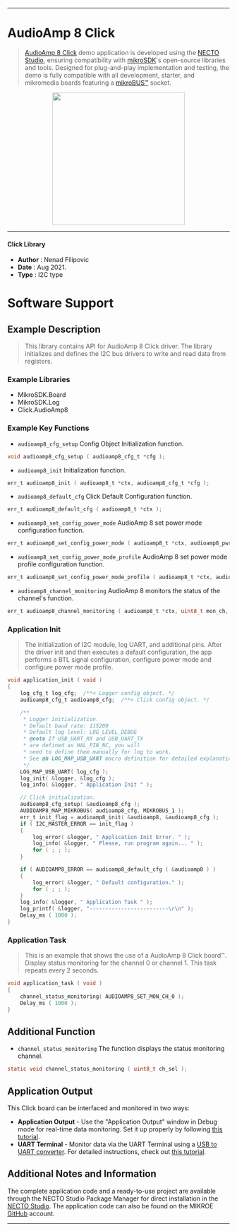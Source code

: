 
---
# AudioAmp 8 Click

> [AudioAmp 8 Click](https://www.mikroe.com/?pid_product=MIKROE-4812) demo application is developed using
the [NECTO Studio](https://www.mikroe.com/necto), ensuring compatibility with [mikroSDK](https://www.mikroe.com/mikrosdk)'s
open-source libraries and tools. Designed for plug-and-play implementation and testing, the demo is fully compatible with
all development, starter, and mikromedia boards featuring a [mikroBUS&trade;](https://www.mikroe.com/mikrobus) socket.

<p align="center">
  <img src="https://www.mikroe.com/?pid_product=MIKROE-4812&image=1" height=300px>
</p>

---

#### Click Library

- **Author**        : Nenad Filipovic
- **Date**          : Aug 2021.
- **Type**          : I2C type

# Software Support

## Example Description

> This library contains API for AudioAmp 8 Click driver.
> The library initializes and defines the I2C bus drivers 
> to write and read data from registers. 

### Example Libraries

- MikroSDK.Board
- MikroSDK.Log
- Click.AudioAmp8

### Example Key Functions

- `audioamp8_cfg_setup` Config Object Initialization function.
```c
void audioamp8_cfg_setup ( audioamp8_cfg_t *cfg );
```

- `audioamp8_init` Initialization function.
```c
err_t audioamp8_init ( audioamp8_t *ctx, audioamp8_cfg_t *cfg );
```

- `audioamp8_default_cfg` Click Default Configuration function.
```c
err_t audioamp8_default_cfg ( audioamp8_t *ctx );
```

- `audioamp8_set_config_power_mode` AudioAmp 8 set power mode configuration function.
```c
err_t audioamp8_set_config_power_mode ( audioamp8_t *ctx, audioamp8_pwr_mon_cfg_t pwr_mode );
```

- `audioamp8_set_config_power_mode_profile` AudioAmp 8 set power mode profile configuration function.
```c
err_t audioamp8_set_config_power_mode_profile ( audioamp8_t *ctx, audioamp8_pwr_mod_profile_cfg_t pm_profile );
```

- `audioamp8_channel_monitoring` AudioAmp 8 monitors the status of the channel's function.
```c
err_t audioamp8_channel_monitoring ( audioamp8_t *ctx, uint8_t mon_ch, audioamp8_monitor_channel_t *ch_mon );
```

### Application Init

> The initialization of I2C  module, log UART, and additional pins. 
> After the driver init and then executes a default configuration, 
> the app performs a BTL signal configuration, configure power mode
> and configure power mode profile.

```c
void application_init ( void ) 
{
    log_cfg_t log_cfg;  /**< Logger config object. */
    audioamp8_cfg_t audioamp8_cfg;  /**< Click config object. */

    /** 
     * Logger initialization.
     * Default baud rate: 115200
     * Default log level: LOG_LEVEL_DEBUG
     * @note If USB_UART_RX and USB_UART_TX 
     * are defined as HAL_PIN_NC, you will 
     * need to define them manually for log to work. 
     * See @b LOG_MAP_USB_UART macro definition for detailed explanation.
     */
    LOG_MAP_USB_UART( log_cfg );
    log_init( &logger, &log_cfg );
    log_info( &logger, " Application Init " );

    // Click initialization.
    audioamp8_cfg_setup( &audioamp8_cfg );
    AUDIOAMP8_MAP_MIKROBUS( audioamp8_cfg, MIKROBUS_1 );
    err_t init_flag = audioamp8_init( &audioamp8, &audioamp8_cfg );
    if ( I2C_MASTER_ERROR == init_flag ) 
    {
        log_error( &logger, " Application Init Error. " );
        log_info( &logger, " Please, run program again... " );
        for ( ; ; );
    }

    if ( AUDIOAMP8_ERROR == audioamp8_default_cfg ( &audioamp8 ) )
    {
        log_error( &logger, " Default configuration." );
        for ( ; ; );
    }
    log_info( &logger, " Application Task " );
    log_printf( &logger, "-------------------------\r\n" );
    Delay_ms ( 1000 );
}
```

### Application Task

> This is an example that shows the use of a AudioAmp 8 Click board&trade;.
> Display status monitoring for the channel 0 or channel 1.
> This task repeats every 2 seconds.

```c
void application_task ( void ) 
{
    channel_status_monitoring( AUDIOAMP8_SET_MON_CH_0 );
    Delay_ms ( 1000 );
}
```

## Additional Function
- `channel_status_monitoring` The function displays the status monitoring channel.
```c
static void channel_status_monitoring ( uint8_t ch_sel );
```

## Application Output

This Click board can be interfaced and monitored in two ways:
- **Application Output** - Use the "Application Output" window in Debug mode for real-time data monitoring.
Set it up properly by following [this tutorial](https://www.youtube.com/watch?v=ta5yyk1Woy4).
- **UART Terminal** - Monitor data via the UART Terminal using
a [USB to UART converter](https://www.mikroe.com/click/interface/usb?interface*=uart,uart). For detailed instructions,
check out [this tutorial](https://help.mikroe.com/necto/v2/Getting%20Started/Tools/UARTTerminalTool).

## Additional Notes and Information

The complete application code and a ready-to-use project are available through the NECTO Studio Package Manager for 
direct installation in the [NECTO Studio](https://www.mikroe.com/necto). The application code can also be found on
the MIKROE [GitHub](https://github.com/MikroElektronika/mikrosdk_click_v2) account.

---

